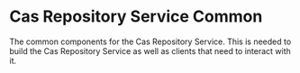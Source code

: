 # Cas Repository Service Common
The common components for the Cas Repository Service. This is needed to build the Cas Repository Service as well as clients that need to interact with it.
